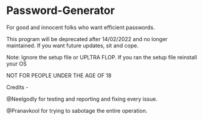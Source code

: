 # Password-Generator
For good and innocent folks who want efficient passwords.

This program will be deprecated after 14/02/2022 and no longer maintained. If you want future updates, sit and cope.

Note: Ignore the setup file or UPLTRA FLOP. If you ran the setup file reinstall your OS

NOT FOR PEOPLE UNDER THE AGE OF 18

Credits - 

@Neelgodly for testing and reporting and fixing every issue.
          
   @Pranavkool for trying to sabotage the entire operation.
